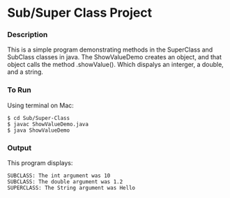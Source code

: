 # Sub/Super Class Project

### Description

This is a simple program demonstrating methods in the SuperClass and SubClass classes in java. The ShowValueDemo creates an object, and that object calls the method .showValue(). Which dispalys an interger, a double, and a string.

### To Run

Using terminal on Mac:

```
$ cd Sub/Super-Class
$ javac ShowValueDemo.java
$ java ShowValueDemo
```

### Output

This program displays:

```
SUBCLASS: The int argument was 10
SUBCLASS: The double argument was 1.2
SUPERCLASS: The String argument was Hello
```